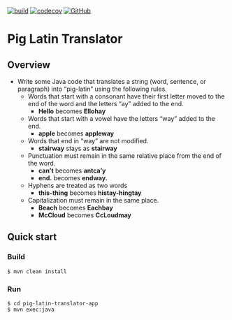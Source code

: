 [![build](https://github.com/githubslayer/pig-latin-translator/workflows/build/badge.svg?branch=master&event=push)](https://github.com/githubslayer/pig-latin-translator/actions?query=workflow%3Abuild)  [![codecov](https://codecov.io/gh/githubslayer/pig-latin-translator/branch/master/graph/badge.svg?token=R6MCBWXP1S)](https://codecov.io/gh/githubslayer/pig-latin-translator) [![GitHub](https://img.shields.io/github/license/githubslayer/pig-latin-translator)](https://github.com/githubslayer/pig-latin-translator/blob/master/LICENSE)


# Pig Latin Translator
## Overview
* Write some Java code that translates a string (word, sentence, or paragraph) into “pig-latin” using the following rules.
	* Words that start with a consonant have their first letter moved to the end of the word and the letters “ay” added to the end.
		* **Hello** becomes **Ellohay**
	* Words that start with a vowel have the letters “way” added to the end.
		* **apple** becomes **appleway**
	* Words that end in “way” are not modified.
		* **stairway** stays as **stairway**
	* Punctuation must remain in the same relative place from the end of the word.
		* **can’t** becomes **antca’y**
		* **end.** becomes **endway.**
	* Hyphens are treated as two words
		* **this-thing** becomes **histay-hingtay**
	* Capitalization must remain in the same place.
		* **Beach** becomes **Eachbay**
		* **McCloud** becomes **CcLoudmay**
## Quick start
### Build
```
$ mvn clean install
```
### Run
```
$ cd pig-latin-translator-app
$ mvn exec:java
```
